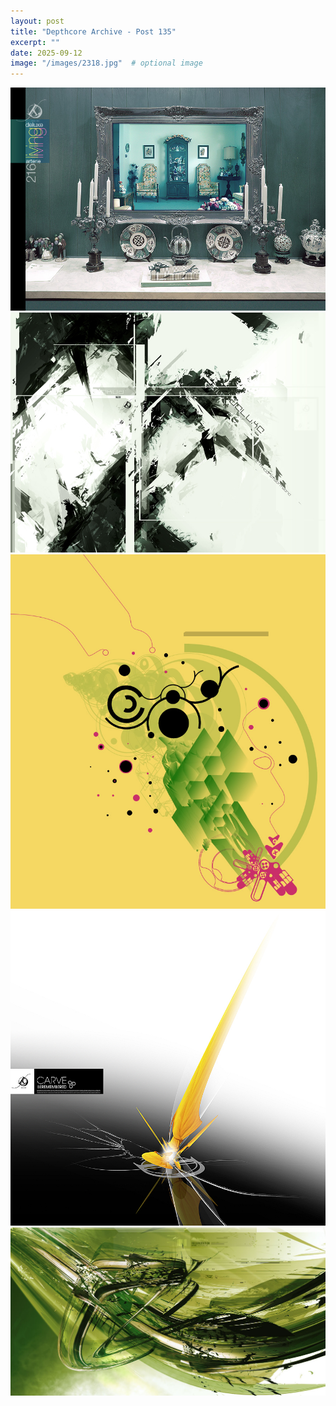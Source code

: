 ```yaml
---
layout: post
title: "Depthcore Archive - Post 135"
excerpt: ""
date: 2025-09-12
image: "/images/2318.jpg"  # optional image
---
```


<img src="/images/2318.jpg">
<img src="/images/2319.jpg" alt="2319.jpg"/>
<img src="/images/2320.jpg" alt="2320.jpg"/>
<img src="/images/2321.jpg" alt="2321.jpg"/>
<img src="/images/2322.jpg" alt="2322.jpg"/>
